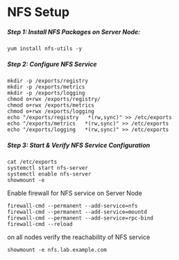 # NFS Setup

##### Step 1: Install NFS Packages on Server Node:

```shell
yum install nfs-utils -y
```

##### Step 2: Configure NFS Service

```shell
mkdir -p /exports/registry
mkdir -p /exports/metrics
mkdir -p /exports/logging
chmod o+rwx /exports/registry/
chmod o+rwx /exports/metrics
chmod o+rwx /exports/logging
echo "/exports/registry   *(rw,sync)" >> /etc/exports
echo "/exports/metrics   *(rw,sync)" >> /etc/exports
echo "/exports/logging   *(rw,sync)" >> /etc/exports
```

##### Step 3: Start & Verify NFS Service Configuration

```shell
cat /etc/exports
systemctl start nfs-server
systemctl enable nfs-server
showmount -e
```

Enable firewall for NFS service on Server Node

```shell
firewall-cmd --permanent --add-service=nfs
firewall-cmd --permanent --add-service=mountd
firewall-cmd --permanent --add-service=rpc-bind
firewall-cmd --reload
```

on all nodes verify the reachability of NFS service

```shell
showmount -e nfs.lab.example.com
```